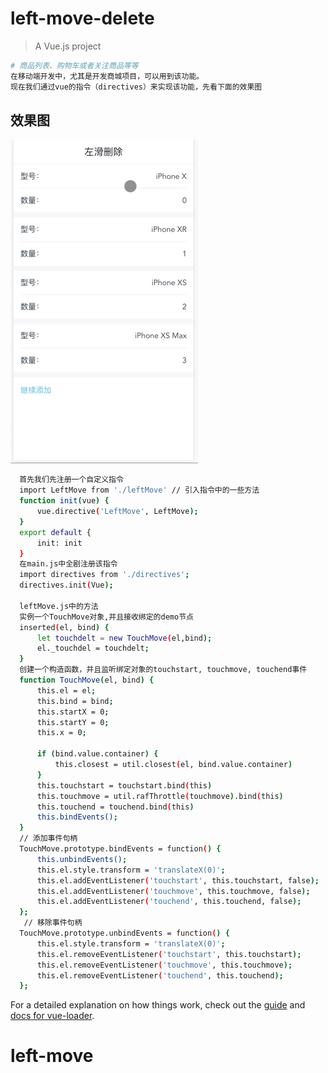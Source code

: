# left-move-delete

> A Vue.js project

``` bash
# 商品列表、购物车或者关注商品等等
在移动端开发中，尤其是开发商城项目，可以用到该功能。
现在我们通过vue的指令（directives）来实现该功能，先看下面的效果图
```
## 效果图
![Image text](https://github.com/Jacky-MYD/left-move/blob/master/src/assets/images/gif.gif)<br />

```bash
  首先我们先注册一个自定义指令
  import LeftMove from './leftMove' // 引入指令中的一些方法
  function init(vue) {
      vue.directive('LeftMove', LeftMove);
  }
  export default {
      init: init
  }
  在main.js中全剧注册该指令
  import directives from './directives';
  directives.init(Vue);

  leftMove.js中的方法
  实例一个TouchMove对象,并且接收绑定的demo节点
  inserted(el, bind) {
      let touchdelt = new TouchMove(el,bind);
      el._touchdel = touchdelt;
  }
  创建一个构造函数，并且监听绑定对象的touchstart, touchmove, touchend事件
  function TouchMove(el, bind) {
      this.el = el;
      this.bind = bind;
      this.startX = 0;
      this.startY = 0;
      this.x = 0;

      if (bind.value.container) {
          this.closest = util.closest(el, bind.value.container)
      }
      this.touchstart = touchstart.bind(this)
      this.touchmove = util.rafThrottle(touchmove).bind(this)
      this.touchend = touchend.bind(this)
      this.bindEvents();
  }
  // 添加事件句柄
  TouchMove.prototype.bindEvents = function() {
      this.unbindEvents();
      this.el.style.transform = 'translateX(0)';
      this.el.addEventListener('touchstart', this.touchstart, false);
      this.el.addEventListener('touchmove', this.touchmove, false);
      this.el.addEventListener('touchend', this.touchend, false);
  };
   // 移除事件句柄
  TouchMove.prototype.unbindEvents = function() {
      this.el.style.transform = 'translateX(0)';
      this.el.removeEventListener('touchstart', this.touchstart);
      this.el.removeEventListener('touchmove', this.touchmove);
      this.el.removeEventListener('touchend', this.touchend);
  };

```

For a detailed explanation on how things work, check out the [guide](http://vuejs-templates.github.io/webpack/) and [docs for vue-loader](http://vuejs.github.io/vue-loader).
# left-move
